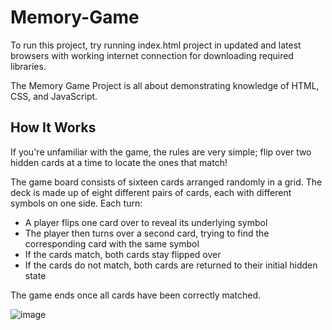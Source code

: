 # Memory-Game

To run this project, try running index.html project in updated and latest browsers with working internet connection for downloading required libraries.

The Memory Game Project is all about demonstrating knowledge of HTML, CSS, and JavaScript.
## How It Works
If you're unfamiliar with the game, the rules are very simple; flip over two hidden cards at a time to locate the ones that match!

The game board consists of sixteen cards arranged randomly in a grid. The deck is made up of eight different pairs of cards, each with different symbols on one side. Each turn:

* A player flips one card over to reveal its underlying symbol
* The player then turns over a second card, trying to find the corresponding card with the same symbol
* If the cards match, both cards stay flipped over
* If the cards do not match, both cards are returned to their initial hidden state

The game ends once all cards have been correctly matched.

![image](https://user-images.githubusercontent.com/72925807/188563423-d61429b8-eb5e-4d3a-ac45-23c861f7f28e.png)


